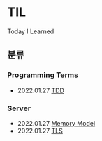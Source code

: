 # TIL
Today I Learned

## 분류
### Programming Terms
* 2022.01.27 [TDD](https://github.com/sho1007/TIL/blob/main/Programming_Terms/TDD.md)

### Server
* 2022.01.27 [Memory Model](https://github.com/sho1007/TIL/blob/main/Server/Memory_Model.md)
* 2022.01.27 [TLS](https://github.com/sho1007/TIL/blob/main/Server/TLS.md)
